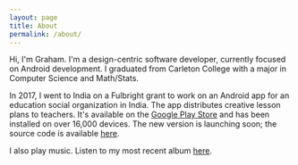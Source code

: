 ```yaml
---
layout: page
title: About
permalink: /about/
---
```


Hi, I'm Graham. I'm a design-centric software developer, currently focused on Android development. I graduated from Carleton College with a major in Computer Science and Math/Stats.

In 2017, I went to India on a Fulbright grant to work on an Android app for an education social organization in India. The app distributes creative lesson plans to teachers. It's available on the [Google Play Store](https://play.google.com/store/apps/details?id=org.jnanaprabodhini.happyteacherapp) and has been installed on over 16,000 devices. The new version is launching soon; the source code is available [here](https://github.com/HappyTeacher/HappyTeacherAndroid).

I also play music. Listen to my most recent album [here](https://grahamearley.bandcamp.com).
